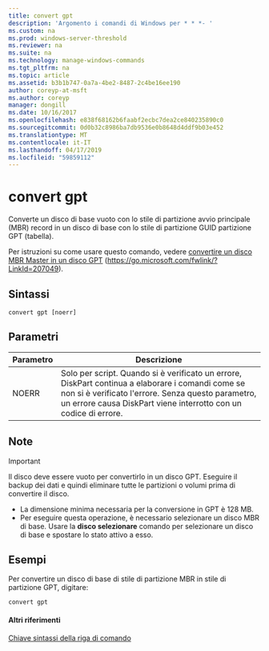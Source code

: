 ```yaml
---
title: convert gpt
description: 'Argomento i comandi di Windows per * * *- '
ms.custom: na
ms.prod: windows-server-threshold
ms.reviewer: na
ms.suite: na
ms.technology: manage-windows-commands
ms.tgt_pltfrm: na
ms.topic: article
ms.assetid: b3b1b747-0a7a-4be2-8487-2c4be16ee190
author: coreyp-at-msft
ms.author: coreyp
manager: dongill
ms.date: 10/16/2017
ms.openlocfilehash: e838f68162b6faabf2ecbc7dea2ce840235890c0
ms.sourcegitcommit: 0d0b32c8986ba7db9536e0b8648d4ddf9b03e452
ms.translationtype: MT
ms.contentlocale: it-IT
ms.lasthandoff: 04/17/2019
ms.locfileid: "59859112"
---
```

# <a name="convert-gpt"></a>convert gpt



Converte un disco di base vuoto con lo stile di partizione avvio principale (MBR) record in un disco di base con lo stile di partizione GUID partizione GPT (tabella).

Per istruzioni su come usare questo comando, vedere [convertire un disco MBR Master in un disco GPT](https://go.microsoft.com/fwlink/?LinkId=207049) (https://go.microsoft.com/fwlink/?LinkId=207049).

## <a name="syntax"></a>Sintassi

```
convert gpt [noerr]
```

## <a name="parameters"></a>Parametri

|Parametro|Descrizione|
|---------|-----------|
|NOERR|Solo per script. Quando si è verificato un errore, DiskPart continua a elaborare i comandi come se non si è verificato l'errore. Senza questo parametro, un errore causa DiskPart viene interrotto con un codice di errore.|

## <a name="remarks"></a>Note

> [!IMPORTANT]
> Il disco deve essere vuoto per convertirlo in un disco GPT. Eseguire il backup dei dati e quindi eliminare tutte le partizioni o volumi prima di convertire il disco.
-   La dimensione minima necessaria per la conversione in GPT è 128 MB.
-   Per eseguire questa operazione, è necessario selezionare un disco MBR di base. Usare la **disco selezionare** comando per selezionare un disco di base e spostare lo stato attivo a esso.

## <a name="BKMK_examples"></a>Esempi

Per convertire un disco di base di stile di partizione MBR in stile di partizione GPT, digitare:
```
convert gpt
```

#### <a name="additional-references"></a>Altri riferimenti

[Chiave sintassi della riga di comando](command-line-syntax-key.md)

